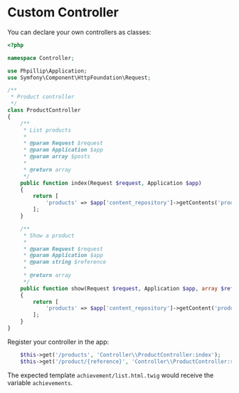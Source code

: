 # Custom Controller

You can declare your own controllers as classes:

``` php
<?php

namespace Controller;

use Phpillip\Application;
use Symfony\Component\HttpFoundation\Request;

/**
 * Product controller
 */
class ProductController
{
    /**
     * List products
     *
     * @param Request $request
     * @param Application $app
     * @param array $posts
     *
     * @return array
     */
    public function index(Request $request, Application $app)
    {
        return [
            'products' => $app['content_repository']->getContents('product'),
        ];
    }

    /**
     * Show a product
     *
     * @param Request $request
     * @param Application $app
     * @param string $reference
     *
     * @return array
     */
    public function show(Request $request, Application $app, array $reference)
    {
        return [
            'products' => $app['content_repository']->getContent('product', $reference),
        ];
    }
}
```

Register your controller in the app:

``` php
    $this->get('/products', 'Controller\\ProductController:index');
    $this->get('/product/{reference}', 'Controller\\ProductController:show');
```

The expected template `achievement/list.html.twig` would receive the variable `achievements`.
